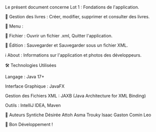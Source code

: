 Le présent document concerne Lot 1 : Fondations de l'application.

📖 Gestion des livres : Créer, modifier, supprimer et consulter des livres.

📂 Menu :

📁 Fichier : Ouvrir un fichier .xml, Quitter l'application.

💾 Édition : Sauvegarder et Sauvegarder sous un fichier XML.

ℹ️ About : Informations sur l'application et photos des développeurs.


🛠️ Technologies Utilisées

Langage : Java 17+

Interface Graphique : JavaFX

Gestion des Fichiers XML : JAXB (Java Architecture for XML Binding)

Outils : IntelliJ IDEA, Maven





👥 Auteurs
Syntiche Désirée Attoh
Asma Trouky
Isaac Gaston
Comin Leo


🎯 Bon Développement !
